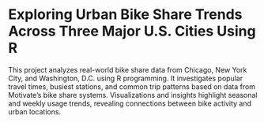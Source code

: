# Exploring Urban Bike Share Trends Across Three Major U.S. Cities Using R

This project analyzes real-world bike share data from Chicago, New York City, and Washington, D.C. using R programming. It investigates popular travel times, busiest stations, and common trip patterns based on data from Motivate’s bike share systems. Visualizations and insights highlight seasonal and weekly usage trends, revealing connections between bike activity and urban locations.
